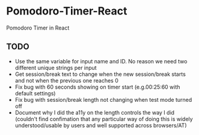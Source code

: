 # Pomodoro-Timer-React
Pomodoro Timer in React

## TODO
* Use the same variable for input name and ID. No reason we need two different unique strings per input
* Get session/break text to change when the new session/break starts and not when the previous one reaches 0
* Fix bug with 60 seconds showing on timer start (e.g.00:25:60 with default settings)
* Fix bug with session/break length not changing when test mode turned off
* Document why I did the a11y on the length controls the way I did (couldn't find confimation that any particular way of doing this is widely understood/usable by users and well supported across browsers/AT)
